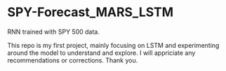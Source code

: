# SPY-Forecast_MARS_LSTM
RNN trained with SPY 500 data.

This repo is my first project, mainly focusing on LSTM and experimenting around the model to understand and explore.
I will appriciate any recommendations or corrections.
Thank you.
